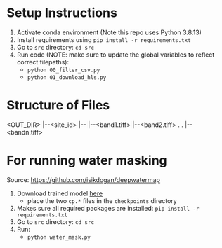 # Setup Instructions
1. Activate conda environment (Note this repo uses Python 3.8.13)
2. Install requirements using `pip install -r requirements.txt`
3. Go to `src` directory: `cd src`
3. Run code (NOTE: make sure to update the global variables to reflect correct filepaths):
    - `python 00_filter_csv.py`
    - `python 01_download_hls.py`

# Structure of Files
<OUT_DIR>
    |--<site_id>
        |--<date>
            |--<band1.tiff>
            |--<band2.tiff>
            .
            .
            |--<bandn.tiff>

# For running water masking
Source: https://github.com/isikdogan/deepwatermap
1. Download trained model [here](https://drive.google.com/drive/folders/1p8gojc2C9EaKzZ9-kWdUoDgWeiPVqItb?usp=share_link)
    - place the two `cp.*` files in the `checkpoints` directory
2. Makes sure all required packages are installed: `pip install -r requirements.txt`
1. Go to `src` directory: `cd src`
2. Run: 
    - `python water_mask.py`